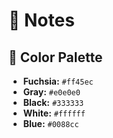 # 📝 Notes

## 🎨 Color Palette

- **Fuchsia:** `#ff45ec`
- **Gray:** `#e0e0e0`
- **Black:** `#333333`
- **White:** `#ffffff`
- **Blue:** `#0088cc`
